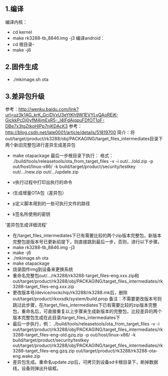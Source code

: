 ## 1.编译
编译内核：
- cd kernel
- make rk3288-tb_8846.img -j3
编译android：
- cd 根目录-
- make -j6
## 2.固件生成
- ./mkimage.sh ota
## 3.差异包升级
参考：http://wenku.baidu.com/link?url=uz3k1AG_krK_GcjDVxU3eYtKh9W1EVYLyQAoREiK-GickkPcDj0yfM4jmExR5-_l4IFdAjqpuFDfOT1oF-DBe7x3tgZtkoHIPp7njKDAcK3
参考：http://blog.csdn.net/late0001/article/details/51819700
简介：将out/target/product/rk3288/obj/PACKAGING/target_files_intermediates目录下两个新旧完整包进行差异生成差异包
- make otapackage
最后一步根目录下执行：
格式：
 ./build/tools/releasetools/ota_from_target_files -v -i  out/.../old.zip  -p out/host/linux-x86/ -k build/target/product/security/testkey out/.../new.zip  out/.../update.zip

- v执行过程中打印出执行的命令
- i生成增量OTA包（差异包）
- p定义脚本用到的一些可执行文件的路径
- k签名所使用的密钥

’差异包生成详细流程‘
- 在/target_files_intermediates下已有需要比较的两个zip版本完整包，新版本完整包是版本号已更新前提下，则直接跳到最后一步，否则，进行以下步骤。
- make rk3288-tb_8846.img -j3
- make -j6
- ./mkimage.sh ota
- make otapackage
- 烧录固件img到设备来更换系统
- 重命名完整包out/.../rk3288/rk3288-target_files-eng.xxx.zip和out/target/product/rk3288/obj/PACKAGING/target_files_intermediates/rk3288-target_files-eng.xxx.zip
- 更改版本号/device/rockchip/rk3288/rk3288.mk后，删除out/target/product/rkxxsdk/system/build.prop
  备注：不需要更改版本号则跳过此步骤，在/target_files_intermediates下已有需要比较的zip版本完整包，重命名后，可直接重复以上步骤来生成新版本的完整包，比较差异的两个版本完整包生成在此目录/target_files_intermediates下
-  最后一步执行，例：
./build/tools/releasetools/ota_from_target_files -v -i out/target/product/rk3288/obj/PACKAGING/target_files_intermediates/rk3288-target_files-eng-old.gzq.zip -p out/host/linux-x86/ -k build/target/product/security/testkey out/target/product/rk3288/obj/PACKAGING/target_files_intermediates/rk3288-target_files-eng.gzq.zip out/target/product/rk3288/rk3288-ota-eng.wake.zip
- 差异包生成。重命名update.zip后，可拷贝到设备sd卡根目录下，断掉数据线，设备则弹出升级框。
